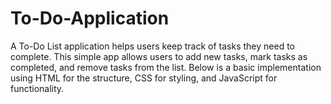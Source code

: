 # To-Do-Application
A To-Do List application helps users keep track of tasks they need to complete. This simple app allows users to add new tasks, mark tasks as completed, and remove tasks from the list. Below is a basic implementation using HTML for the structure, CSS for styling, and JavaScript for functionality.
